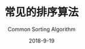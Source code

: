 ---
layout:       post
title:        "常见的排序算法"
subtitle:     "Common Sorting Algorithm"
date:         "2018-9-19"
header-img:   "img/post/ubuntu-016.jpg"
catalog:      true
tags:
    - sort
    - algorithm
---